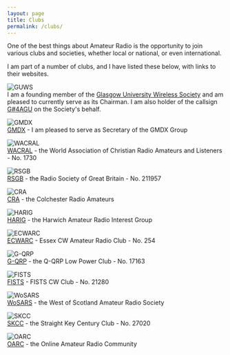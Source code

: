 ```yaml
---
layout: page
title: Clubs
permalink: /clubs/
---
```


One of the best things about Amateur Radio is the opportunity to join various clubs and societies, whether local or national, or even international.

I am part of a number of clubs, and I have listed these below, with links to their websites.

![GUWS](images/GUWS_Logo.png)
<br> I am a founding member of the [Glasgow University Wireless Society](https://www.mm0wsg.radio) and am pleased to currently serve as its Chairman. I am also holder of the callsign [G#4AGU](https://www.qrz.com/db/gs4agu) on the Society's behalf.

![GMDX](images/gmdxlogo.gif)
<br>[GMDX](https://www.gmdx.org.uk/) - I am pleased to serve as Secretary of the GMDX Group

![WACRAL](images/8adf3-lapel_pin.png)
<br>[WACRAL](https://http://www.wacral.org/) - the World Association of Christian Radio Amateurs and Listeners - No. 1730

![RSGB](images/a8a88-rsgb.png)
<br>[RSGB](https://www.rsgb.org) - the Radio Society of Great Britain - No. 211957

![CRA](images/b44ff-cra.jpg)
<br>[CRA](http://www.g3co.uk/) - the Colchester Radio Amateurs

![HARIG](images/4386a-harig.gif)
<br>[HARIG](http://harig.org.uk/) - the Harwich Amateur Radio Interest Group

![ECWARC](images/25947-ecwarc.jpg)
<br>[ECWARC](https://essexcw.uk/) - Essex CW Amateur Radio Club - No. 254

![G-QRP](images/e9f19-gqrp.jpeg)
<br>[G-QRP](http://www.gqrp.com/index.htm) - the Q-QRP Low Power Club - No. 17163

![FISTS](images/7fbce-fists.jpg)
<br>[FISTS](http://fists.co.uk/) - FISTS CW Club - No. 21280

![WoSARS](images/55890-wosars.jpg)
<br>[WoSARS](https://wosars.club/) - the West of Scotland Amateur Radio Society

![SKCC](images/81376-skcc-logo-1.gif)
<br>[SKCC](http://www.skccgroup.com/) - the Straight Key Century Club - No. 27020

![OARC](images/oarcboth-3.png)
<br>[OARC](https://www.oarc.uk/) - the Online Amateur Radio Community
